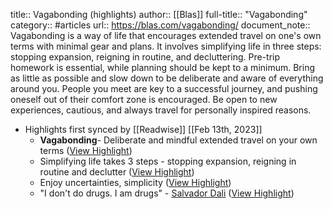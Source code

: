 title:: Vagabonding (highlights)
author:: [[Blas]]
full-title:: "Vagabonding"
category:: #articles
url:: https://blas.com/vagabonding/
document_note:: Vagabonding is a way of life that encourages extended travel on one's own terms with minimal gear and plans. It involves simplifying life in three steps: stopping expansion, reigning in routine, and decluttering. Pre-trip homework is essential, while planning should be kept to a minimum. Bring as little as possible and slow down to be deliberate and aware of everything around you. People you meet are key to a successful journey, and pushing oneself out of their comfort zone is encouraged. Be open to new experiences, cautious, and always travel for personally inspired reasons.

- Highlights first synced by [[Readwise]] [[Feb 13th, 2023]]
	- **Vagabonding**- Deliberate and mindful extended travel on your own terms ([View Highlight](https://read.readwise.io/read/01gs51m74h0p6esd44hvzj5mwr))
	- Simplifying life takes 3 steps - stopping expansion, reigning in routine and declutter ([View Highlight](https://read.readwise.io/read/01gs51mayttm118j1wd9md9pas))
	- Enjoy uncertainties, simplicity ([View Highlight](https://read.readwise.io/read/01gs51mq7rr5kh4tyttwfks2w5))
	- "I don't do drugs. I am drugs" - [Salvador Dali](http://en.wikipedia.org/wiki/Salvador_Dal%C3%AD) ([View Highlight](https://read.readwise.io/read/01gs51nxg8pgee4wwt2zfkheyk))